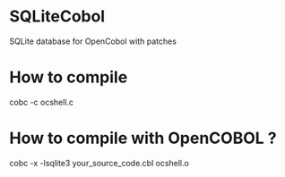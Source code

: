 # SQLiteCobol
SQLite database for OpenCobol with patches

# How to compile 
cobc -c ocshell.c

# How to compile with OpenCOBOL ?
cobc -x -lsqlite3 your_source_code.cbl ocshell.o
